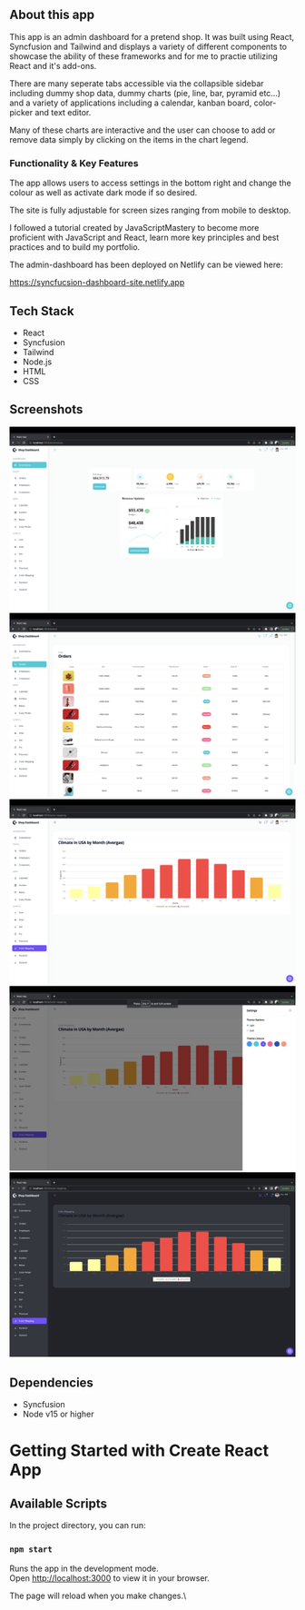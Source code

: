 ## About this app

This app is an admin dashboard for a pretend shop. It was built using React, Syncfusion and Tailwind and displays a variety of different components to showcase the ability of these frameworks and for me to practie utilizing React and it's add-ons.

There are many seperate tabs accessible via the collapsible sidebar including dummy shop data, dummy charts (pie, line, bar, pyramid etc...) and a variety of applications including a calendar, kanban board, color-picker and text editor.

Many of these charts are interactive and the user can choose to add or remove data simply by clicking on the items in the chart legend.

### Functionality & Key Features

The app allows users to access settings in the bottom right and change the colour as well as activate dark mode if so desired.

The site is fully adjustable for screen sizes ranging from mobile to desktop.

I followed a tutorial created by JavaScriptMastery to become more proficient with JavaScript and React, learn more key principles and best practices and to build my portfolio.

The admin-dashboard has been deployed on Netlify can be viewed here:

https://syncfucsion-dashboard-site.netlify.app

## Tech Stack

- React
- Syncfusion
- Tailwind
- Node.js
- HTML
- CSS

## Screenshots

!["Screenshot of Dashboard Homepage"](https://github.com/will-frankland/admin-dashboard/blob/master/React/admin-dashboard/docs/Admin-dashboard-home.png?raw=true)
!["Screenshot of Orders Page"](https://github.com/will-frankland/admin-dashboard/blob/master/React/admin-dashboard/docs/Admin-dashboard-orders.png?raw=true)
!["Screenshot of Colour-Mapping Chart"](https://github.com/will-frankland/admin-dashboard/blob/master/React/admin-dashboard/docs/Admin-dashboard-color-mapping.png?raw=true)
!["Screenshot of Settings"](https://github.com/will-frankland/admin-dashboard/blob/master/React/admin-dashboard/docs/Admin-dashboard-settings.png?raw=true)
!["Screenshot of Dark Mode"](https://github.com/will-frankland/admin-dashboard/blob/master/React/admin-dashboard/docs/Admin-dashboard-darkmode-.png?raw=true)

## Dependencies

- Syncfusion
- Node v15 or higher

# Getting Started with Create React App

## Available Scripts

In the project directory, you can run:

### `npm start`

Runs the app in the development mode.\
Open [http://localhost:3000](http://localhost:3000) to view it in your browser.

The page will reload when you make changes.\


